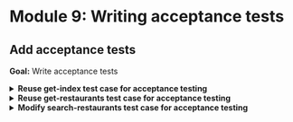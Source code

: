 # Module 9: Writing acceptance tests

## Add acceptance tests

**Goal:** Write acceptance tests

<details>
<summary><b>Reuse get-index test case for acceptance testing</b></summary><p>

1. Modify `when.js` to add new functions to invoke functions remotely via API Gateway

```javascript
const APP_ROOT = '../../'
const _ = require('lodash')
const aws4 = require('aws4')
const URL = require('url')
const http = require('superagent-promise')(require('superagent'), Promise)
const mode = process.env.TEST_MODE

const respondFrom = async (httpRes) => {
  const contentType = _.get(httpRes, 'headers.content-type', 'application/json')
  const body = 
    contentType === 'application/json'
      ? httpRes.body
      : httpRes.text

  return { 
    statusCode: httpRes.status,
    body: body,
    headers: httpRes.headers
  }
}

const signHttpRequest = (url, httpReq) => {
  const urlData = URL.parse(url)
  const opts = {
    host: urlData.hostname, 
    path: urlData.pathname
  }

  aws4.sign(opts)

  httpReq
    .set('Host', opts.headers['Host'])
    .set('X-Amz-Date', opts.headers['X-Amz-Date'])
    .set('Authorization', opts.headers['Authorization'])

  if (opts.headers['X-Amz-Security-Token']) {
    httpReq.set('X-Amz-Security-Token', opts.headers['X-Amz-Security-Token'])
  }
}

const viaHttp = async (relPath, method, opts) => {
  const root = process.env.TEST_ROOT
  const url = `${root}/${relPath}`
  console.log(`invoking via HTTP ${method} ${url}`)

  try {
    const httpReq = http(method, url)

    const body = _.get(opts, "body")
    if (body) {      
      httpReq.send(body)
    }

    if (_.get(opts, "iam_auth", false) === true) {
      signHttpRequest(url, httpReq)
    }

    const authHeader = _.get(opts, "auth")
    if (authHeader) {
      httpReq.set('Authorization', authHeader)
    }

    const res = await httpReq
    return respondFrom(res)
  } catch (err) {
    if (err.status) {
      return {
        statusCode: err.status,
        headers: err.response.headers
      }
    } else {
      throw err
    }
  }
}
```

2. Modify `when.we_invoke_get_index` to toggle between invoking function locally and remotely

```javascript
const we_invoke_get_index = async () => {
  const res = 
    mode === 'handler' 
      ? await viaHandler({}, 'get-index')
      : await viaHttp('', 'GET')

  return res
}
```

3. Modify `init.js` to add a new `TEST_ROOT` environment variable, using the API Gateway endpoint you have deployed

```javascript
const init = async () => {
  if (initialized) {
    return
  }

  process.env.TEST_ROOT = "https://exun14zd2h.execute-api.us-east-1.amazonaws.com/dev"
```

4. Modify `package.json` to add `TEST_MODE` to integration test script, and add an acceptance test script

```json
"scripts": {
  "sls": "serverless",
  "test": "TEST_MODE=handler ./node_modules/.bin/mocha tests/test_cases --reporter spec",
  "acceptance": "TEST_MODE=http ./node_modules/.bin/mocha tests/test_cases --reporter spec"
}
```

5. Run the acceptance test

`npm run acceptance`

and see that the `get-index` function is failing

```
  When we invoke the GET / endpoint
AWS credential loaded
invoking via HTTP GET https://exun14zd2h.execute-api.us-east-1.amazonaws.com/dev/
    1) Should return the index page with 8 restaurants

  1) When we invoke the GET / endpoint
       Should return the index page with 8 restaurants:
     AssertionError: expected undefined to equal 'text/html; charset=UTF-8'
      at Context.it (tests/test_cases/get-index.js:13:44)
      at <anonymous>
      at process._tickCallback (internal/process/next_tick.js:188:7)
```

This is because the HTTP client `superagent` lower-cases the `Content-Type` automatically.

6. Modify `test_cases/get-index.js` to look for `content-type` instead of `Content-Type`

```javascript
expect(res.headers['content-type']).to.equal('text/html; charset=UTF-8')
```

7. Modify `functions/get-index.js` to return `content-type` header instead of `Content-Type`

```javascript
const response = {
  statusCode: 200,
  headers: {
    'content-type': 'text/html; charset=UTF-8'
  },
  body: html
}
```

8. Modify `steps/when.js` to look for `content-type` instead of `Content-Type`

```javascript
const viaHandler = async (event, functionName) => {
  const handler = require(`${APP_ROOT}/functions/${functionName}`).handler
  console.log(`invoking via handler function ${functionName}`)

  const context = {}
  const response = await handler(event, context)
  const contentType = _.get(response, 'headers.content-type', 'application/json');
  if (response.body && contentType === 'application/json') {
    response.body = JSON.parse(response.body);
  }
  return response
}
```

9. Run the acceptance test

`npm run acceptance`

and see that the `get-index` function is now passing

</p></details>

<details>
<summary><b>Reuse get-restaurants test case for acceptance testing</b></summary><p>

1. Modify `when.we_invoke_get_restaurants` to toggle between invoking function locally and remotely

```javascript
const we_invoke_get_restaurants = async () => {
  const res =
    mode === 'handler' 
      ? await viaHandler({}, 'get-restaurants')
      : await viaHttp('restaurants', 'GET', { iam_auth: true })

  return res
}
```

2. Run the acceptance test

`npm run acceptance`

and see that both `get-index` and `get-restaurants` tests are passing

```
  When we invoke the GET / endpoint
AWS credential loaded
invoking via HTTP GET https://exun14zd2h.execute-api.us-east-1.amazonaws.com/dev/
    ✓ Should return the index page with 8 restaurants (632ms)

  When we invoke the GET /restaurants endpoint
invoking via HTTP GET https://exun14zd2h.execute-api.us-east-1.amazonaws.com/dev/restaurants
    ✓ Should return an array of 8 restaurants (380ms)
```

</p></details>

<details>
<summary><b>Modify search-restaurants test case for acceptance testing</b></summary><p>

1. Install `chance` as a dev dependency

`npm install --save-dev chance`

2. Add a file `given.js` to `steps` folder

3. Modify `steps/given.js` to the following

```javascript
const AWS = require('aws-sdk')
AWS.config.region = 'us-east-1'
const cognito = new AWS.CognitoIdentityServiceProvider()
const chance  = require('chance').Chance()

// needs number, special char, upper and lower case
const random_password = () => `${chance.string({ length: 8})}B!gM0uth`

const an_authenticated_user = async () => {
  const userpoolId = process.env.cognito_user_pool_id
  const clientId = process.env.cognito_server_client_id

  const firstName = chance.first()
  const lastName  = chance.last()
  const username  = `test-${firstName}-${lastName}-${chance.string({length: 8})}`
  const password  = random_password()
  const email     = `${firstName}-${lastName}@big-mouth.com`

  const createReq = {
    UserPoolId        : userpoolId,
    Username          : username,
    MessageAction     : 'SUPPRESS',
    TemporaryPassword : password,
    UserAttributes    : [
      { Name: "given_name",  Value: firstName },
      { Name: "family_name", Value: lastName },
      { Name: "email",       Value: email }
    ]
  }
  await cognito.adminCreateUser(createReq).promise()

  console.log(`[${username}] - user is created`)
  
  const req = {
    AuthFlow        : 'ADMIN_NO_SRP_AUTH',
    UserPoolId      : userpoolId,
    ClientId        : clientId,
    AuthParameters  : {
      USERNAME: username,    
      PASSWORD: password
    }
  }
  const resp = await cognito.adminInitiateAuth(req).promise()

  console.log(`[${username}] - initialised auth flow`)

  const challengeReq = {
    UserPoolId          : userpoolId,
    ClientId            : clientId,
    ChallengeName       : resp.ChallengeName,
    Session             : resp.Session,
    ChallengeResponses  : {
      USERNAME: username,
      NEW_PASSWORD: random_password()
    }
  }
  const challengeResp = await cognito.adminRespondToAuthChallenge(challengeReq).promise()
  
  console.log(`[${username}] - responded to auth challenge`)

  return {
    username,
    firstName,
    lastName,
    idToken: challengeResp.AuthenticationResult.IdToken
  }
}

module.exports = {
  an_authenticated_user
}
```

This introduces a new env var `cognito_server_client_id` for the tests that we need to add to the `init` step. For this to work, we also need to use a real Cognito User Pool ID.

4. Modify `steps/init.js` to use the real Cognito User Pool ID, and add the new env var, e.g.

```javascript
process.env.cognito_user_pool_id = "us-east-1_16bnZr2X5"
process.env.cognito_client_id    = "test_cognito_client_id"
process.env.cognito_server_client_id = "45ukim39plteivmrq49elgqn3v"
```

5. Add a file `tearDown.js` to the `steps` folder

6. Modify `steps/tearDown.js` to the following

```javascript
const AWS = require('aws-sdk')
AWS.config.region = 'us-east-1'
const cognito = new AWS.CognitoIdentityServiceProvider()

const an_authenticated_user = async (user) => {
  let req = {
    UserPoolId: process.env.cognito_user_pool_id,
    Username: user.username
  }
  await cognito.adminDeleteUser(req).promise()
  
  console.log(`[${user.username}] - user deleted`)
}

module.exports = {
  an_authenticated_user
}
```

7. Modify `steps/when.js` so that when we search restaurants, we would do so as an authenticated user

```javascript
const we_invoke_search_restaurants = async (user, theme) => {
  const body = JSON.stringify({ theme })
  const auth = user.idToken

  const res = 
    mode === 'handler'
      ? viaHandler({ body }, 'search-restaurants')
      : viaHttp('restaurants/search', 'POST', { body, auth })

  return res
}
```

8. Modify `test_cases/search-restaurants.js` so we would search restaurants as an authenticated user

```javascript
const { expect } = require('chai')
const { init } = require('../steps/init')
const when = require('../steps/when')
const tearDown = require('../steps/tearDown')
const given = require('../steps/given')

describe('Given an authorised user', () => {
  let user

  before(async () => {
    await init()
    user = await given.an_authenticated_user()
  })

  after(async () => {
    await tearDown.an_authenticated_user(user)
  })

  describe(`When we invoke the POST /restaurants/search endpoint with theme 'cartoon'`, () => {
    before(async () => await init())
  
    it(`Should return an array of 4 restaurants`, async () => {
      let res = await when.we_invoke_search_restaurants(user, 'cartoon')
  
      expect(res.statusCode).to.equal(200)
      expect(res.body).to.have.lengthOf(4)
  
      for (let restaurant of res.body) {
        expect(restaurant).to.have.property('name')
        expect(restaurant).to.have.property('image')
      }
    })
  })
})
```

9. Run the acceptance tests

`npm run acceptance`

and see that all 3 tests are passing

```
  When we invoke the GET / endpoint
AWS credential loaded
invoking via HTTP GET https://exun14zd2h.execute-api.us-east-1.amazonaws.com/dev/
    ✓ Should return the index page with 8 restaurants (454ms)

  When we invoke the GET /restaurants endpoint
invoking via HTTP GET https://exun14zd2h.execute-api.us-east-1.amazonaws.com/dev/restaurants
    ✓ Should return an array of 8 restaurants (312ms)

  Given an authorised user
[test-Evelyn-Capecchi-f!!O[cz*] - user is created
[test-Evelyn-Capecchi-f!!O[cz*] - initialised auth flow
[test-Evelyn-Capecchi-f!!O[cz*] - responded to auth challenge
    When we invoke the POST /restaurants/search endpoint with theme 'cartoon'
invoking via HTTP POST https://exun14zd2h.execute-api.us-east-1.amazonaws.com/dev/restaurants/search
      ✓ Should return an array of 4 restaurants (1443ms)
[test-Evelyn-Capecchi-f!!O[cz*] - user deleted


  3 passing (4s)
```

10. Run the integration tests

and see that all 3 tests are still passing as well

```
  When we invoke the GET / endpoint
AWS credential loaded
invoking via handler function get-index
loading index.html...
loaded
    ✓ Should return the index page with 8 restaurants (881ms)

  When we invoke the GET /restaurants endpoint
invoking via handler function get-restaurants
    ✓ Should return an array of 8 restaurants (1281ms)

  Given an authorised user
[test-Leonard-West-N0%4KVxS] - user is created
[test-Leonard-West-N0%4KVxS] - initialised auth flow
[test-Leonard-West-N0%4KVxS] - responded to auth challenge
    When we invoke the POST /restaurants/search endpoint with theme 'cartoon'
invoking via handler function search-restaurants
      ✓ Should return an array of 4 restaurants (281ms)
[test-Leonard-West-N0%4KVxS] - user deleted


  3 passing (5s)
```

</p></details>